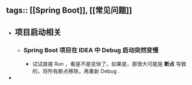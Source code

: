 tags:: [[Spring Boot]], [[常见问题]]
---

- ## 项目启动相关
	- ### Spring Boot 项目在 IDEA 中 Debug 启动突然变慢
		- 试试直接 Run ，看是不是变快了。如果是，那很大可能是 **断点** 导致的，将所有断点移除，再重新 Debug .
-